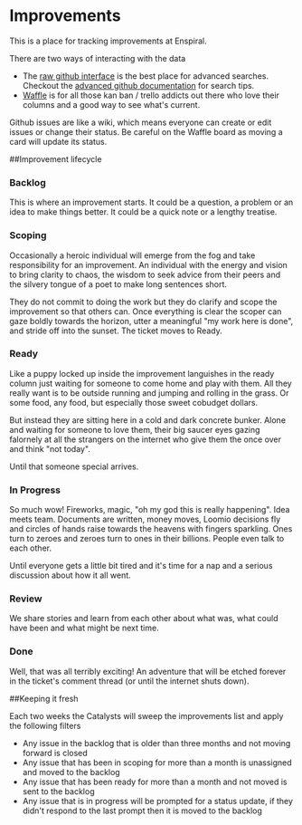 # Improvements

This is a place for tracking improvements at Enspiral.

There are two ways of interacting with the data

* The [raw github interface](https://github.com/enspiral/improvements/issues) is the best place for advanced searches. Checkout the [advanced github documentation](https://help.github.com/articles/searching-issues/) for search tips.
* [Waffle](https://waffle.io/enspiral/improvements) is for all those kan ban / trello addicts out there who love their columns and a good way to see what's current.

Github issues are like a wiki, which means everyone can create or edit issues or change their status. Be careful on the Waffle board as moving a card will update its status.

##Improvement lifecycle

### Backlog
This is where an improvement starts. It could be a question, a problem or an idea to make things better. It could be a quick note or a lengthy treatise.

### Scoping
Occasionally a heroic individual will emerge from the fog and take responsibility for an improvement. An individual with the energy and vision to bring clarity to chaos, the wisdom to seek advice from their peers and the silvery tongue of a poet to make long sentences short.

They do not commit to doing the work but they do clarify and scope the improvement so that others can. Once everything is clear the scoper can gaze boldly towards the horizon, utter a meaningful "my work here is done", and stride off into the sunset. The ticket moves to Ready.

### Ready
Like a puppy locked up inside the improvement languishes in the ready column just waiting for someone to come home and play with them. All they really want is to be outside running and jumping and rolling in the grass. Or some food, any food, but especially those sweet cobudget dollars. 

But instead they are sitting here in a cold and dark concrete bunker. Alone and waiting for someone to love them, their big saucer eyes gazing falornely at all the strangers on the internet who give them the once over and think "not today". 

Until that someone special arrives.

### In Progress
So much wow! Fireworks, magic, "oh my god this is really happening". Idea meets team. Documents are written, money moves, Loomio decisions fly and circles of hands raise towards the heavens with fingers sparkling. Ones turn to zeroes and zeroes turn to ones in their billions. People even talk to each other.

Until everyone gets a little bit tired and it's time for a nap and a serious discussion about how it all went.

### Review
We share stories and learn from each other about what was, what could have been and what might be next time.

### Done
Well, that was all terribly exciting! An adventure that will be etched forever in the ticket's comment thread (or until the internet shuts down).

##Keeping it fresh

Each two weeks the Catalysts will sweep the improvements list and apply the following filters
* Any issue in the backlog that is older than three months and not moving forward is closed
* Any issue that has been in scoping for more than a month is unassigned and moved to the backlog
* Any issue that has been ready for more than a month and not moved is sent to the backlog
* Any issue that is in progress will be prompted for a status update, if they didn't respond to the last prompt then it is moved to the backlog

